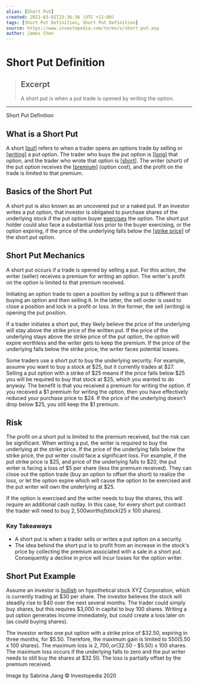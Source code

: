 ```yaml
---
alias: [Short Put]
created: 2021-03-02T23:36:36 (UTC +11:00)
tags: [Short Put Definition, Short Put Definition]
source: https://www.investopedia.com/terms/s/short-put.asp
author: James Chen
---
```


# Short Put Definition

> ## Excerpt
> A short put is when a put trade is opened by writing the option.

---

Short Put Definition
## What is a Short Put

A short [[put]](https://www.investopedia.com/terms/p/put.asp) refers to when a trader opens an options trade by selling or [[writing]](https://www.investopedia.com/terms/w/writing-an-option.asp) a put option. The trader who buys the put option is [[long]](https://www.investopedia.com/terms/l/long.asp) that option, and the trader who wrote that option is [[short]](https://www.investopedia.com/terms/s/short.asp). The writer (short) of the put option receives the [[premium]](https://www.investopedia.com/terms/p/premium.asp) (option cost), and the profit on the trade is limited to that premium. 

## Basics of the Short Put

A short put is also known as an uncovered put or a naked put. If an investor writes a put option, that investor is obligated to purchase shares of the underlying stock if the put option buyer [exercises](https://www.investopedia.com/terms/e/exercise.asp) the option. The short put holder could also face a substantial loss prior to the buyer exercising, or the option expiring, if the price of the underlying falls below the [[strike price]](https://www.investopedia.com/terms/s/strikeprice.asp) of the short put option. 

## Short Put Mechanics

A short put occurs if a trade is opened by selling a put. For this action, the writer (seller) receives a premium for writing an option. The writer's profit on the option is limited to that premium received. 

Initiating an option trade to open a position by selling a put is different than buying an option and then selling it. In the latter, the sell order is used to close a position and lock in a profit or loss. In the former, the sell (writing) is opening the put position.

If a trader initiates a short put, they likely believe the price of the underlying will stay above the strike price of the written put. If the price of the underlying stays above the strike price of the put option, the option will expire worthless and the writer gets to keep the premium. If the price of the underlying falls below the strike price, the writer faces potential losses.

Some traders use a short put to buy the underlying security. For example, assume you want to buy a stock at $25, but it currently trades at $27. Selling a put option with a strike of $25 means if the price falls below $25 you will be required to buy that stock at $25, which you wanted to do anyway. The benefit is that you received a premium for writing the option. If you received a $1 premium for writing the option, then you have effectively reduced your purchase price to $24. If the price of the underlying doesn't drop below $25, you still keep the $1 premium.

## Risk

The profit on a short put is limited to the premium received, but the risk can be significant. When writing a put, the writer is required to buy the underlying at the strike price. If the price of the underlying falls below the strike price, the put writer could face a significant loss. For example, if the put strike price is $25, and price of the underlying falls to $20, the put writer is facing a loss of $5 per share (less the premium received). They can close out the option trade (buy an option to offset the short) to realize the loss, or let the option expire which will cause the option to be exercised and the put writer will own the underlying at $25.

If the option is exercised and the writer needs to buy the shares, this will require an additional cash outlay. In this case, for every short put contract the trader will need to buy $2,500 worth of stock ($25 x 100 shares).

### Key Takeaways

-   A short put is when a trader sells or writes a put option on a security.
-   The idea behind the short put is to profit from an increase in the stock's price by collecting the premium associated with a sale in a short put. Consequently a decline in price will incur losses for the option writer.

## Short Put Example

Assume an investor is [bullish](https://www.investopedia.com/terms/b/bull.asp) on hypothetical stock XYZ Corporation, which is currently trading at $30 per share. The investor believes the stock will steadily rise to $40 over the next several months. The trader could simply buy shares, but this requires $3,000 in capital to buy 100 shares. Writing a put option generates income immediately, but could create a loss later on (as could buying shares).

The investor writes one put option with a strike price of $32.50, expiring in three months, for $5.50. Therefore, the maximum gain is limited to $550 ($5.50 x 100 shares). The maximum loss is $2,700, or ($32.50 - $5.50) x 100 shares. The maximum loss occurs if the underlying falls to zero and the put writer needs to still buy the shares at $32.50. The loss is partially offset by the premium received.

Image by Sabrina Jiang © Investopedia 2020
